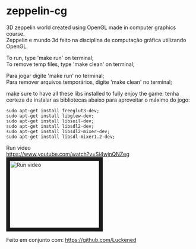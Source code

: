 # zeppelin-cg

3D zeppelin world created using OpenGL made in computer graphics course.      
Zeppelin e mundo 3d feito na disciplina de computação gráfica utilizando OpenGL.      

To run, type 'make run' on terminal;    
To remove temp files, type 'make clean' on terminal;      

Para jogar digite 'make run' no terminal;     
Para remover arquivos temporários, digite 'make clean' no terminal;       

make sure to have all these libs installed to fully enjoy the game:
tenha certeza de instalar as bibliotecas abaixo para aproveitar o máximo do jogo:
```
sudo apt-get install freeglut3-dev;
sudo apt-get install libglew-dev;
sudo apt-get install libsoil-dev;
sudo apt-get install libsdl2-dev;
sudo apt-get install libsdl2-mixer-dev;
sudo apt-get install libsdl-mixer1.2-dev;
```
Run video   
https://www.youtube.com/watch?v=Si4wjnQNZeg   
<a href="http://www.youtube.com/watch?feature=player_embedded&v=Si4wjnQNZeg" target="_blank"><img src="http://img.youtube.com/vi/Si4wjnQNZeg/0.jpg" alt="Run video" width="240" height="180" border="10" /></a>

Feito em conjunto com: https://github.com/Luckened
